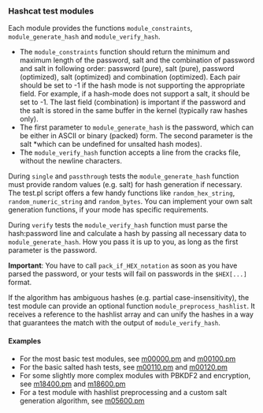 ### Hashcat test modules ###

Each module provides the functions `module_constraints`, `module_generate_hash` and `module_verify_hash`.

* The `module_constraints` function should return the minimum and maximum length of the password, salt and the combination of password and salt in following order: password (pure), salt (pure), password (optimized), salt (optimized) and combination (optimized).
Each pair should be set to -1 if the hash mode is not supporting the appropriate field. For example, if a hash-mode does not support a salt, it should be set to -1. The last field (combination) is important if the password and the salt is stored in the same buffer in the kernel (typically raw hashes only).
* The first parameter to `module_generate_hash` is the password, which can be either in ASCII or binary (packed) form. The second parameter is the salt *which can be undefined for unsalted hash modes).
* The `module_verify_hash` function accepts a line from the cracks file, without the newline characters.

During `single` and `passthrough` tests the `module_generate_hash` function must provide random values (e.g. salt) for hash generation if necessary. The test.pl script offers a few handy functions like `random_hex_string`, `random_numeric_string` and `random_bytes`. You can implement your own salt generation functions, if your mode has specific requirements.

During `verify` tests the `module_verify_hash` function must parse the hash:password line and calculate a hash by passing all necessary data to `module_generate_hash`. How you pass it is up to you, as long as the first parameter is the password.

**Important**: You have to call `pack_if_HEX_notation` as soon as you have parsed the password, or your tests will fail on passwords in the `$HEX[...]` format.

If the algorithm has ambiguous hashes (e.g. partial case-insensitivity), the test module can provide an optional function `module_preprocess_hashlist`. It receives a reference to the hashlist array and can unify the hashes in a way that guarantees the match with the output of `module_verify_hash`.

#### Examples ####

* For the most basic test modules, see [m00000.pm](m00000.pm) and [m00100.pm](m00100.pm)
* For the basic salted hash tests, see [m00110.pm](m00110.pm) and [m00120.pm](m00120.pm)
* For some slightly more complex modules with PBKDF2 and encryption, see [m18400.pm](m18400.pm) and [m18600.pm](m18600.pm)
* For a test module with hashlist preprocessing and a custom salt generation algorithm, see [m05600.pm](m05600.pm)

